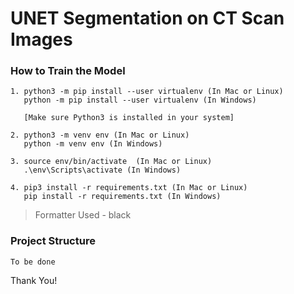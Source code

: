 # UNET Segmentation on CT Scan Images

### How to Train the Model

```
1. python3 -m pip install --user virtualenv (In Mac or Linux)
   python -m pip install --user virtualenv (In Windows) 
   
   [Make sure Python3 is installed in your system]

2. python3 -m venv env (In Mac or Linux)
   python -m venv env (In Windows) 
   
3. source env/bin/activate  (In Mac or Linux)
   .\env\Scripts\activate (In Windows) 
   
4. pip3 install -r requirements.txt (In Mac or Linux)
   pip install -r requirements.txt (In Windows)
```

> Formatter Used - black

### Project Structure
```
To be done
```

Thank You!